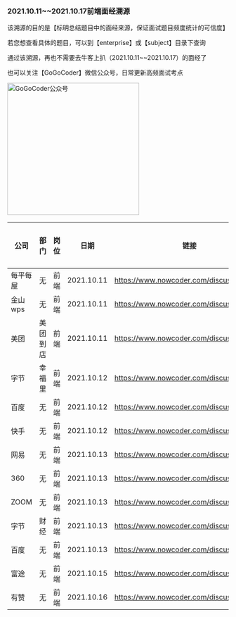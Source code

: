 ### 2021.10.11~~2021.10.17前端面经溯源

该溯源的目的是【标明总结题目中的面经来源，保证面试题目频度统计的可信度】

若您想查看具体的题目，可以到【enterprise】或【subject】目录下查询

通过该溯源，再也不需要去牛客上扒（2021.10.11~~2021.10.17）的面经了

也可以关注【GoGoCoder】微信公众号，日常更新高频面试考点

<div  align="left">    
<img src="https://user-images.githubusercontent.com/35292389/139861774-5d339bd5-8f7f-4ce8-b4c6-1ec6190dde1f.jpg" width = "300" height = "300" alt="GoGoCoder公众号" align=center />
</div>

| 公司        | 部门       | 岗位   | 日期       | 链接                                    | 招聘类型 |
| ----------- | ---------- | ------ | ---------- | --------------------------------------- | -------- |
| 每平每屋    | 无         | 前端   | 2021.10.11 | https://www.nowcoder.com/discuss/769495 | 社招     |
| 金山wps    | 无         | 前端   | 2021.10.11 | https://www.nowcoder.com/discuss/769370 | 社招     |
| 美团        | 美团到店   | 前端   | 2021.10.11 | https://www.nowcoder.com/discuss/768943 | 校招     |
| 字节        | 幸福里     | 前端   | 2021.10.12 | https://www.nowcoder.com/discuss/771355 | 社招     |
| 百度        | 无         | 前端 | 2021.10.12 | https://www.nowcoder.com/discuss/771596 | 实习     |
| 快手       | 无         | 前端   | 2021.10.12 | https://www.nowcoder.com/discuss/771166 | 社招     |
| 网易      | 无         | 前端   | 2021.10.13 | https://www.nowcoder.com/discuss/772412 | 社招     |
| 360        | 无   | 前端   | 2021.10.13 | https://www.nowcoder.com/discuss/772560 | 实习     |
| ZOOM       | 无         | 前端   | 2021.10.13 | https://www.nowcoder.com/discuss/772208 | 社招     |
| 字节    | 财经         | 前端   | 2021.10.13 | https://www.nowcoder.com/discuss/772064 | 社招     |
| 百度        | 无         | 前端   | 2021.10.13 | https://www.nowcoder.com/discuss/769731 | 实习     |
| 富途    | 无         | 前端   | 2021.10.15 | https://www.nowcoder.com/discuss/774758 | 校招     |
| 有赞        | 无   | 前端   | 2021.10.16 | https://www.nowcoder.com/discuss/776844 | 社招     |